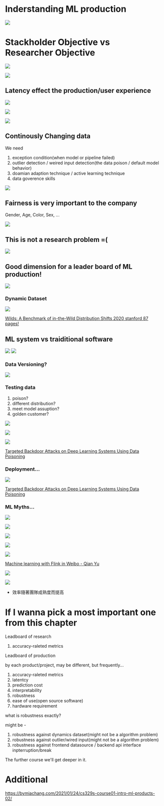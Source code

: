 # Inderstanding ML production

<img src='./asserts/1_1.png'></img>

# Stackholder Objective vs Researcher Objective

<img src='./asserts/1_2.png'></img>

<img src='./asserts/1_3.png'></img>

## Latency effect the production/user experience

<img src='./asserts/1_4.png'></img>

<img src='./asserts/1_5.png'></img>

<img src='./asserts/1_6.png'></img>

## Continously Changing data

We need 

1. exception condition(when model or pipeline failed)
2. outlier detection / weired input detection(the data poison / default model behavior)
3. doamian adaption technique / active learning technique
4. data goverence skills

<img src='./asserts/1_7.png'></img>

## Fairness is very important to the company

Gender, Age, Color, Sex, ...

<img src='./asserts/1_8.png'></img>

## This is not a research problem =(

<img src='./asserts/1_9.png'></img>    

## Good dimension for a leader board of ML production!

<img src='./asserts/1_10.png'></img>

### Dynamic Dataset

<img src='./asserts/1_11.png'></img>

[Wilds: A Benchmark of in-the-Wild Distribution Shifts 2020 stanford 87 pages!](https://arxiv.org/pdf/2012.07421.pdf)

## ML system vs traiditional software

<img src='./asserts/1_12.png'></img>
<img src='./asserts/1_13.png'></img>

### Data Versioning?

<img src='./asserts/1_13.png'></img>

### Testing data

1. poison?
2. different distribution?
3. meet model assuption?
4. golden customer?

<img src='./asserts/1_14.png'></img>

<img src='./asserts/1_15.png'></img>

<img src='./asserts/1_16.png'></img>

[Targeted Backdoor Attacks on Deep Learning Systems Using Data Poisoning](https://arxiv.org/pdf/1712.05526.pdf)

### Deployment...

<img src='./asserts/1_17.png'></img>

[Targeted Backdoor Attacks on Deep Learning Systems Using Data Poisoning](https://arxiv.org/pdf/1712.05526.pdf)

### ML Myths...

<img src='./asserts/1_18.png'></img>

<img src='./asserts/1_19.png'></img>

<img src='./asserts/1_20.png'></img>

<img src='./asserts/1_21.png'></img>

<img src='./asserts/1_22.png'></img>

[Machine learning with Flink in Weibo - Qian Yu](https://www.youtube.com/watch?v=WQ520rWgd9A&ab_channel=FlinkForward)

<img src='./asserts/1_23.png'></img>

<img src='./asserts/1_24.png'></img>

* 效率隨著團隊成熟度而提高

# If I wanna pick a most important one from this chapter

Leadboard of research

1. accuracy-raleted metrics

Leadboard of production

by each product/project, may be different, but frequently...

1. accuracy-raleted metrics
2. latentcy
3. prediction cost
4. interpretability
5. robustness
6. ease of use(open source software)
7. hardware requirement

what is robustness exactly?

might be - 

1. robustness against dynamics dataset(might not be a algorithm problem)
2. robustness against outlier/wired input(might not be a algorithm problem)
3. robustness against frontend datasource / backend api interface inpterruption/break

The further course we'll get deeper in it.

# Additional

https://bymiachang.com/2021/01/24/cs329s-course01-intro-ml-products-02/
